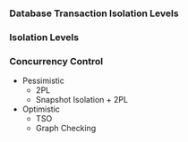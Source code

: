 ### Database Transaction Isolation Levels

### Isolation Levels


### Concurrency Control

- Pessimistic 
  - 2PL
  - Snapshot Isolation + 2PL
- Optimistic
  - TSO
  - Graph Checking